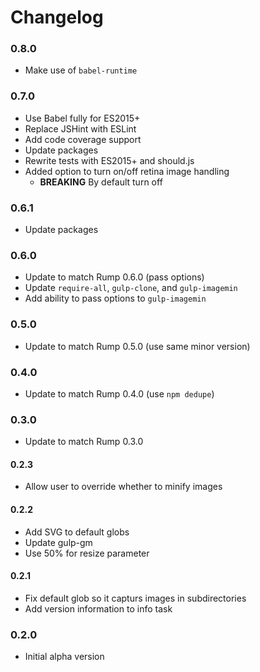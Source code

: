 # Changelog

### 0.8.0
- Make use of `babel-runtime`

### 0.7.0
- Use Babel fully for ES2015+
- Replace JSHint with ESLint
- Add code coverage support
- Update packages
- Rewrite tests with ES2015+ and should.js
- Added option to turn on/off retina image handling
  - **BREAKING** By default turn off

### 0.6.1
- Update packages

### 0.6.0
- Update to match Rump 0.6.0 (pass options)
- Update `require-all`, `gulp-clone`, and `gulp-imagemin`
- Add ability to pass options to `gulp-imagemin`

### 0.5.0
- Update to match Rump 0.5.0 (use same minor version)

### 0.4.0
- Update to match Rump 0.4.0 (use `npm dedupe`)

### 0.3.0
- Update to match Rump 0.3.0

#### 0.2.3
- Allow user to override whether to minify images

#### 0.2.2
- Add SVG to default globs
- Update gulp-gm
- Use 50% for resize parameter

#### 0.2.1
- Fix default glob so it capturs images in subdirectories
- Add version information to info task

### 0.2.0
- Initial alpha version
